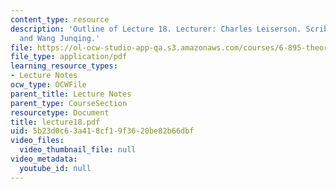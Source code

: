 ```yaml
---
content_type: resource
description: 'Outline of Lecture 18. Lecturer: Charles Leiserson. Scribe: Sriram Saroop
  and Wang Junqing.'
file: https://ol-ocw-studio-app-qa.s3.amazonaws.com/courses/6-895-theory-of-parallel-systems-sma-5509-fall-2003/5b23d0c63a418cf19f3620be82b66dbf_lecture18.pdf
file_type: application/pdf
learning_resource_types:
- Lecture Notes
ocw_type: OCWFile
parent_title: Lecture Notes
parent_type: CourseSection
resourcetype: Document
title: lecture18.pdf
uid: 5b23d0c6-3a41-8cf1-9f36-20be82b66dbf
video_files:
  video_thumbnail_file: null
video_metadata:
  youtube_id: null
---
```

